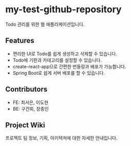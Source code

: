 # my-test-github-repository

Todo 관리를 위한 웹 애플리케이션입니다.

## Features

- 편리한 UI로 Todo를 쉽게 생성하고 삭제할 수 있습니다.
- Todo에 기한과 카테고리를 설정할 수 있습니다.
- create-react-app으로 간편한 번들링과 배포가 가능합니다.
- Spring Boot로 쉽게 서버 배포를 할 수 있습니다.

## Contributors

- FE: 최서은, 이도현
- BE: 구건회, 장종인

## Project Wiki

프로젝트 팀 정보, 기획, 아키텍쳐에 대한 자세한 안내입니다.
